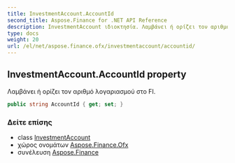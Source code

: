 ```yaml
---
title: InvestmentAccount.AccountId
second_title: Aspose.Finance for .NET API Reference
description: InvestmentAccount ιδιοκτησία. Λαμβάνει ή ορίζει τον αριθμό λογαριασμού στο FI.
type: docs
weight: 20
url: /el/net/aspose.finance.ofx/investmentaccount/accountid/
---
```

## InvestmentAccount.AccountId property

Λαμβάνει ή ορίζει τον αριθμό λογαριασμού στο FI.

```csharp
public string AccountId { get; set; }
```

### Δείτε επίσης

* class [InvestmentAccount](../)
* χώρος ονομάτων [Aspose.Finance.Ofx](../../investmentaccount/)
* συνέλευση [Aspose.Finance](../../../)


